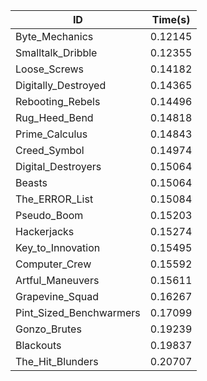 |ID|Time(s)|
|-|-|
|Byte_Mechanics|0.12145|
|Smalltalk_Dribble|0.12355|
|Loose_Screws|0.14182|
|Digitally_Destroyed|0.14365|
|Rebooting_Rebels|0.14496|
|Rug_Heed_Bend|0.14818|
|Prime_Calculus|0.14843|
|Creed_Symbol|0.14974|
|Digital_Destroyers|0.15064|
|Beasts|0.15064|
|The_ERROR_List|0.15084|
|Pseudo_Boom|0.15203|
|Hackerjacks|0.15274|
|Key_to_Innovation|0.15495|
|Computer_Crew|0.15592|
|Artful_Maneuvers|0.15611|
|Grapevine_Squad|0.16267|
|Pint_Sized_Benchwarmers|0.17099|
|Gonzo_Brutes|0.19239|
|Blackouts|0.19837|
|The_Hit_Blunders|0.20707|
